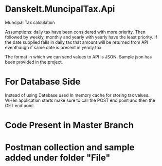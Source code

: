 # DanskeIt.MuncipalTax.Api
Muncipal Tax calculation

Assumptions: daily tax have been considered with more priority. Then followed by weekly, monthly and yearly with yearly have the least priority.
If the date supplied falls in daily tax that amount will be returned from API eventhough if same date is present in yearly tax.

The format in which we can send values to API is JSON. Sample json has been provided in the project.

# For Database Side
Instead of using Database used In memory cache for storing tax values.
WHen application starts make sure to call the POST end point and then the GET end point

# Code Present in Master Branch
# Postman collection and sample added under folder "File"

